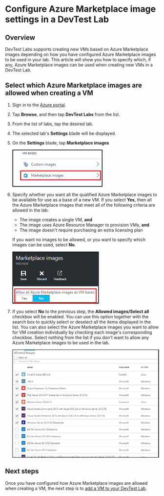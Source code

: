 <properties
	pageTitle="Configure Azure Marketplace image settings in a DevTest Lab | Microsoft Azure"
	description="Configure which Azure Marketplace images can be used when creating a VM in a DevTest Lab"
	services="devtest-lab,virtual-machines"
	documentationCenter="na"
	authors="tomarcher"
	manager="douge"
	editor=""/>

<tags
	ms.service="devtest-lab"
	ms.workload="na"
	ms.tgt_pltfrm="na"
	ms.devlang="na"
	ms.topic="article"
	ms.date="03/15/2016"
	ms.author="tarcher"/>

# Configure Azure Marketplace image settings in a DevTest Lab

## Overview

DevTest Labs supports creating new VMs based on Azure Marketplace images depending
on how you have configured Azure Marketplace images to be used in your lab. This article
will show you how to specify which, if any, Azure Marketplace images can be used when
creating new VMs in a DevTest Lab.

## Select which Azure Marketplace images are allowed when creating a VM

1. Sign in to the [Azure portal](https://portal.azure.com).

1. Tap **Browse**, and then tap **DevTest Labs** from the list.

1. From the list of labs, tap the desired lab. 

1. The selected lab's **Settings** blade will be displayed. 

1. On the **Settings** blade, tap **Marketplace images**

	![Configure how Azure Marketplace images are used](./media/devtest-lab-configure-marketplace-images/lab-settings-marketplace-images.png)

1. Specify whether you want all the qualified Azure Marketplace images to be available for use as a base of a new VM. If you select **Yes**, 
then all the Azure Marketplace images that meet all of the following criteria are allowed in the lab:

	- The image creates a single VM, **and**
	- The image uses Azure Resource Manager to provision VMs, **and**
	- The image doesn't require purchasing an extra licensing plan
	
	If you want no images to be allowed, or you want to specify which images can be used, select **No**.
 
	![Option to allow all Marketplace images to be used as base images for VMs](./media/devtest-lab-configure-marketplace-images/allow-all-marketplace-images.png)
 
1. If you select **No** to the previous step, the **Allowed images/Select all** checkbox will be enabled. 
You can use this option together with the search box to quickly select or deselect all the items displayed in the list.
You can also select the Azure Marketplace images you want to allow for VM creation individually by checking each image's corresponding checkbox.
Select nothing from the list if you don't want to allow any Azure Marketplace images to be used in the lab.

	![You can specify which Azure Marketplace images can be used as base images for VMs](./media/devtest-lab-configure-marketplace-images/select-marketplace-images.png)

## Next steps

Once you have configured how Azure Marketplace images are allowed when creating a VM, the next step is to [add a VM to your DevTest Lab](./devtest-lab-add-vm-with-artifacts.md).